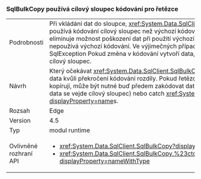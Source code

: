 ### <a name="sqlbulkcopy-uses-destination-column-encoding-for-strings"></a>SqlBulkCopy používá cílový sloupec kódování pro řetězce

|   |   |
|---|---|
|Podrobnosti|Při vkládání dat do sloupce, <xref:System.Data.SqlClient.SqlBulkCopy?displayProperty=name> používá kódování cílový sloupec než výchozí kódování pro <code>VARCHAR</code> a <code>CHAR</code> typy. Tato změna eliminuje možnost poškození dat při použití výchozího kódování, pokud cílový sloupec nepoužívá výchozí kódování. Ve výjimečných případech existující aplikaci throw výjimky SqlException Pokud změna v kódování vytvoří data, která je příliš velká a nevejde se do cílový sloupec.|
|Návrh|Který očekávat <xref:System.Data.SqlClient.SqlBulkCopy?displayProperty=name> už poškodí data kvůli překročení kódování rozdíly. Pokud řetězce blíží limitu velikosti cílový sloupec se kopírují, může být nutné buď předem zakódovat data (který se má zkopírovat zkontrolujte, že data se vejde cílový sloupec) nebo catch <xref:System.Data.SqlClient.SqlException?displayProperty=name>s.|
|Rozsah|Edge|
|Version|4.5|
|Typ|modul runtime|
|Ovlivněné rozhraní API|<ul><li><xref:System.Data.SqlClient.SqlBulkCopy?displayProperty=nameWithType></li><li><xref:System.Data.SqlClient.SqlBulkCopy.%23ctor(System.Data.SqlClient.SqlConnection)?displayProperty=nameWithType></li></ul>|

